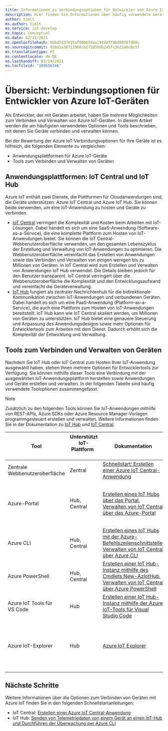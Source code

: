 ```yaml
---
title: Informationen zu Verbindungsoptionen für Entwickler von Azure IoT-Geräten
description: Hier finden Sie Informationen über häufig verwendete Geräteverbindungsoptionen und Tools für Entwickler von Azure IoT-Geräten.
author: timlt
ms.author: timlt
ms.service: iot-develop
ms.topic: conceptual
ms.date: 02/11/2021
ms.openlocfilehash: 6bbd7d37418af68065daa194d4ff4bd80f6fd09c
ms.sourcegitcommit: 910a1a38711966cb171050db245fc3b22abc8c5f
ms.translationtype: HT
ms.contentlocale: de-DE
ms.lasthandoff: 03/19/2021
ms.locfileid: "100656346"
---
```

# <a name="overview-connection-options-for-azure-iot-device-developers"></a>Übersicht: Verbindungsoptionen für Entwickler von Azure IoT-Geräten
Als Entwickler, der mit Geräten arbeitet, haben Sie mehrere Möglichkeiten zum Verbinden und Verwalten von Azure IoT-Geräten. In diesem Artikel werden die am häufigsten verwendeten Optionen und Tools beschrieben, mit denen Sie Geräte verbinden und verwalten können.

Bei der Bewertung der Azure IoT-Verbindungsoptionen für Ihre Geräte ist es hilfreich, die folgenden Elemente zu vergleichen:
- Anwendungsplattformen für Azure IoT-Geräte
- Tools zum Verbinden und Verwalten von Geräten

## <a name="application-platforms-iot-central-and-iot-hub"></a>Anwendungsplattformen: IoT Central und IoT Hub
Azure IoT enthält zwei Dienste, die Plattformen für Cloudanwendungen sind, die Geräte unterstützen: Azure IoT Central und Azure IoT Hub. Sie können beide verwenden, um eine IoT-Anwendung zu hosten und Geräte zu verbinden.
- [IoT Central](../iot-central/core/overview-iot-central.md) verringert die Komplexität und Kosten beim Arbeiten mit IoT-Lösungen. Dabei handelt es sich um eine SaaS-Anwendung (Software-as-a-Service), die eine komplette Plattform zum Hosten von IoT-Anwendungen bietet. Sie können die IoT Central-Webbenutzeroberfläche verwenden, um den gesamten Lebenszyklus der Erstellung und Verwaltung von IoT-Anwendungen zu optimieren. Die Webbenutzeroberfläche vereinfacht das Erstellen von Anwendungen sowie das Verbinden und Verwalten von einigen wenigen bis zu Millionen von Geräten. In IoT Central wird zum Erstellen und Verwalten von Anwendungen IoT Hub verwendet. Die Details bleiben jedoch für den Benutzer transparent. IoT Central verringert über die Webbenutzeroberfläche die Komplexität und den Entwicklungsaufwand und vereinfacht die Geräteverwaltung.
- [IoT Hub](../iot-hub/about-iot-hub.md) fungiert als zentraler Nachrichtenhub für die bidirektionale Kommunikation zwischen IoT-Anwendungen und verbundenen Geräten. Dabei handelt es sich um eine PaaS-Anwendung (Platform-as-a-Service), die auch eine Plattform zum Hosten von IoT-Anwendungen bereitstellt. IoT Hub kann wie IoT Central skaliert werden, um Millionen von Geräten zu unterstützen. IoT Hub bietet eine genauere Steuerung und Anpassung des Anwendungsdesigns sowie mehr Optionen für Entwicklertools zum Arbeiten mit dem Dienst. Dadurch erhöht sich die Komplexität der Entwicklung und Verwaltung.

## <a name="tools-to-connect-and-manage-devices"></a>Tools zum Verbinden und Verwalten von Geräten
Nachdem Sie IoT Hub oder IoT Central zum Hosten Ihrer IoT-Anwendung ausgewählt haben, stehen Ihnen mehrere Optionen für Entwicklertools zur Verfügung. Sie können mithilfe dieser Tools eine Verbindung mit der ausgewählten IoT-Anwendungsplattform herstellen sowie Anwendungen und Geräte erstellen und verwalten. In der folgenden Tabelle sind häufig verwendete Tooloptionen zusammengefasst. 

> [!NOTE]
> Zusätzlich zu den folgenden Tools können Sie IoT-Anwendungen mithilfe von REST-APIs, Azure SDKs oder Azure Resource Manager-Vorlagen programmgesteuert erstellen und verwalten. Weitere Informationen finden Sie in der Dokumentation zu [IoT Hub](../iot-hub/about-iot-hub.md) und [IoT Central](../iot-central/core/overview-iot-central.md).

|Tool  |Unterstützt IoT-Plattform &nbsp; &nbsp; &nbsp; &nbsp; |Dokumentation  |BESCHREIBUNG  |
|---------|---------|---------|---------|
|Zentrale Webbenutzeroberfläche     | Zentral | [Schnellstart: Erstellen einer Azure IoT Central-Anwendung](../iot-central/core/quick-deploy-iot-central.md) | Browserbasiertes Portal für IoT Central |
|Azure-Portal     | Hub, Central      | [Erstellen eines IoT Hubs über das Portal](../iot-hub/iot-hub-create-through-portal.md), [Verwalten von IoT Central über das Azure-Portal](../iot-central/core/howto-manage-iot-central-from-portal.md)| Browserbasiertes Portal für IoT Hub und Geräte. Kann auch mit anderen Azure-Ressourcen, einschließlich IoT Central, verwendet werden. |
|Azure CLI     | Hub, Central          | [Erstellen eines IoT Hubs mit der Azure-Befehlszeilenschnittstelle](../iot-hub/iot-hub-create-using-cli.md), [Verwalten von IoT Central über Azure CLI](../iot-central/core/howto-manage-iot-central-from-cli.md) | Befehlszeilenschnittstelle zum Erstellen und Verwalten von IoT-Anwendungen |
|Azure PowerShell     | Hub, Central   | [Erstellen einer IoT Hub-Instanz mithilfe des Cmdlets New-AzIotHub](../iot-hub/iot-hub-create-using-powershell.md), [Verwalten von IoT Central über Azure PowerShell](../iot-central/core/howto-manage-iot-central-from-powershell.md) | PowerShell-Schnittstelle zum Erstellen und Verwalten von IoT-Anwendungen |
|Azure IoT Tools für VS Code  | Hub | [Erstellen einer IoT Hub-Instanz mithilfe der Azure IoT-Tools für Visual Studio Code](../iot-hub/iot-hub-create-use-iot-toolkit.md) | VS Code-Erweiterung für IoT Hub-Anwendungen |
|Azure IoT-Explorer     | Hub | [Azure IoT Explorer](https://github.com/Azure/azure-iot-explorer) | Kann keine IoT-Hubs erstellen. Stellt zum Verwalten von Geräten eine Verbindung mit einem vorhandenen IoT-Hub her. Wird häufig mit der CLI oder dem Portal verwendet.|

## <a name="next-steps"></a>Nächste Schritte
Weitere Informationen über die Optionen zum Verbinden von Geräten mit Azure IoT finden Sie in den folgenden Schnellstartanleitungen:
- IoT Central: [Erstellen einer Azure IoT Central-Anwendung](../iot-central/core/quick-deploy-iot-central.md)
- IoT Hub: [Senden von Telemetriedaten von einem Gerät an einen IoT-Hub und Durchführen der Überwachung per Azure CLI](../iot-hub/quickstart-send-telemetry-cli.md)